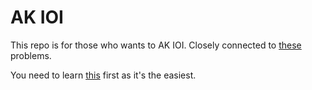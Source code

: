 # AK IOI
This repo is for those who wants to AK IOI. Closely connected to [these](https://hydro.ac/d/zcoj/training/62b6f07730771a5bccae194a) problems.

You need to learn [this](/basic/akioi.md) first as it's the easiest.